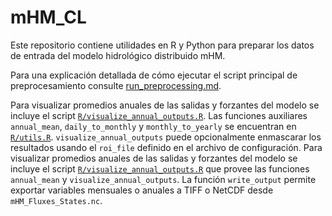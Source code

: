 # mHM_CL

Este repositorio contiene utilidades en R y Python para preparar los datos de entrada del modelo hidrológico distribuido mHM.

Para una explicación detallada de cómo ejecutar el script principal de preprocesamiento consulte [run_preprocessing.md](run_preprocessing.md).

Para visualizar promedios anuales de las salidas y forzantes del modelo se incluye el script [`R/visualize_annual_outputs.R`](R/visualize_annual_outputs.R).  Las funciones auxiliares `annual_mean`, `daily_to_monthly` y `monthly_to_yearly` se encuentran en [`R/utils.R`](R/utils.R). `visualize_annual_outputs` puede opcionalmente enmascarar los resultados usando el `roi_file` definido en el archivo de configuración.
Para visualizar promedios anuales de las salidas y forzantes del modelo se incluye el script [`R/visualize_annual_outputs.R`](R/visualize_annual_outputs.R) que provee las funciones `annual_mean` y `visualize_annual_outputs`.
La función `write_output` permite exportar variables mensuales o anuales a TIFF o NetCDF desde `mHM_Fluxes_States.nc`.
